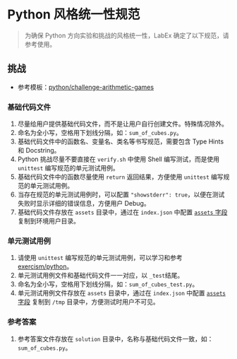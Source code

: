 # Python 风格统一性规范

> 为确保 Python 方向实验和挑战的风格统一性，LabEx 确定了以下规范，请参考使用。

## 挑战

- 参考模板：[python/challenge-arithmetic-games](https://github.com/labex-labs/labex-candidate/tree/master/python/challenge-arithmetic-games)

### 基础代码文件

1. 尽量给用户提供基础代码文件，而不是让用户自行创建文件。特殊情况除外。
2. 命名为全小写，空格用下划线分隔，如：`sum_of_cubes.py`。
3. 基础代码文件中的函数名、变量名、类名等书写规范，需要包含 Type Hints 和 Docstring。
4. Python 挑战尽量不要直接在 `verify.sh` 中使用 Shell 编写测试，而是使用 `unittest` 编写规范的单元测试用例。
5. 基础代码文件中的函数尽量使用 `return` 返回结果，方便使用 `unittest` 编写规范的单元测试用例。
6. 当存在规范的单元测试用例时，可以配置 `"showstderr": true`，以便在测试失败时显示详细的错误信息，方便用户 Debug。
7. 基础代码文件存放在 `assets` 目录中，通过在 `index.json` 中配置 [`assets` 字段](/basic/how-to-start#assets-配置) 复制到环境用户目录。

### 单元测试用例

1. 请使用 `unittest` 编写规范的单元测试用例，可以学习和参考 [exercism/python](https://github.com/exercism/python/tree/main/exercises/practice)。
2. 单元测试用例文件和基础代码文件一一对应，以 `_test`结尾。
3. 命名为全小写，空格用下划线分隔，如：`sum_of_cubes_test.py`。
4. 单元测试用例文件存放在 `assets` 目录中，通过在 `index.json` 中配置 [`assets` 字段](/basic/how-to-start#assets-配置) 复制到 `/tmp` 目录中，方便测试时用户不可见。

### 参考答案

1. 参考答案文件存放在 `solution` 目录中，名称与基础代码文件一致，如：`sum_of_cubes.py`。
